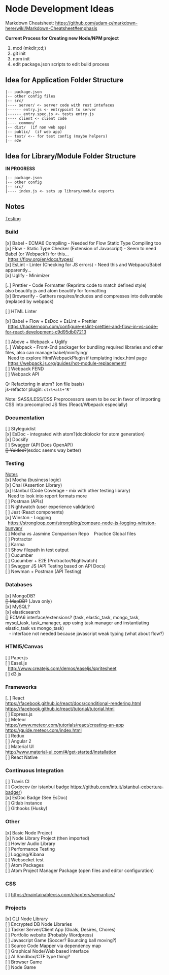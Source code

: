 # Node Development Ideas
Markdown Cheatsheet:
https://github.com/adam-p/markdown-here/wiki/Markdown-Cheatsheet#emphasis

**Current Process for Creating new Node/NPM project**  
1) mcd (mkdir;cd;)  
2) git init  
3) npm init  
4) edit package.json scripts to edit build process


## Idea for Application Folder Structure

```
|-- package.json  
|-- other config files  
|-- src/  
|---- server/ <- server code with rest intefaces  
|------ entry.js <- entrypoint to server  
|------ entry.spec.js <- tests entry.js
|---- client <- client code  
|---- common/  
|-- dist/  (if non web app)  
|-- public/  (if web app)  
|-- test/ <-- for test config (maybe helpers)
|-- e2e
```

## Idea for Library/Module Folder Structure
**IN PROGRESS**
```
|-- package.json
|-- other config
|-- src/
|---- index.js <- sets up library/module exports
```


## Notes
[Testing](/NOTES/testing.md)


### Build
[x] Babel - ECMA6 Compiling - Needed for Flow Static Type Compiling too  
[x] Flow -  Static Type Checker (Extension of Javascript) - Seem to need Babel
(or Webpack?) for this...  
&nbsp;&nbsp;https://flow.org/en/docs/types/   
[x] EsLint - Linter (Checking for JS errors) - Need this and Webpack/Babel apparently...  
[x] Uglify - Minimizer  

[..] Prettier - Code Formatter (Reprints code to match defined style)  
also beautify js and atom beautify for formatting  
[x] Browserify - Gathers requires/includes and compresses into deliverable
 (replaced by webpack)  

[ ] HTML Linter  

[x] Babel + Flow + EsDoc + EsLint + Prettier  
&nbsp;&nbsp;https://hackernoon.com/configure-eslint-prettier-and-flow-in-vs-code-for-react-development-c9d95db07213  

[ ] Above + Webpack + Uglify  
[..] Webpack -  Front-End packager for bundling required libraries and other files, also can manage babel/minifying/  
&nbsp;&nbsp;Need to explore HtmlWebpackPlugin if templating index.html page  
&nbsp;&nbsp;https://webpack.js.org/guides/hot-module-replacement/  
[ ] Webpack FEND  
[ ] Webpack API  


Q: Refactoring in atom? (on file basis)  
js-refactor plugin: ``ctrl+alt+'R'``

Note: SASS/LESS/CSS Preprocessors seem to be out in favor of importing CSS into
precompiled JS files (React/Wbepack especially)  

### Documentation
[ ] Styleguidist  
[x] EsDoc - integrated with atom?(dockblockr for atom generation)  
[x] Docsify  
[ ] Swagger (API Docs OpenAPI)  
~~[] Yuidoc?~~(esdoc seems way better)   

### Testing
[Notes](NOTES/testing.md)  
[x] Mocha  (business logic)  
[x] Chai (Assertion Library)  
[x] Istanbul (Code Coverage - mix with other testing library)  
&nbsp;&nbsp;Need to look into report formats more  
[ ] Postman (APIs)  
[ ] Nightwatch (user experience validation)  
[ ] Jest  (React components)  
[x] Winston - Logging  
&nbsp;&nbsp;https://strongloop.com/strongblog/compare-node-js-logging-winston-bunyan/  
[ ] Mocha vs Jasmine Comparison Repo
&nbsp;&nbsp; Practice Global files  
[ ] Protractor  
[ ] Karma  
[ ] Show filepath in test output  
[ ] Cucumber    
[ ] Cucumber + E2E (Protractor/Nightwatch)  
[ ] Swagger JS (API Testing based on API Docs)  
[ ] Newman + Postman (API Testing)

### Databases
[x] MongoDB?  
~~[] MapDB?~~ (Java only)  
[x] MySQL?  
[x] elasticsearch  
[] ECMA6 interface/extensions? (task, elastic_task, mongo_task, mysql_task, task_manager, app using task manager and instantiating elastic_task vs mongo_task)  
&nbsp;&nbsp; - interface not needed because javascript weak typing (what about flow?)  


### HTMl5/Canvas
[ ] Paper.js  
[ ] Easel.js  
&nbsp;&nbsp;http://www.createjs.com/demos/easeljs/spritesheet  
[ ] d3.js  

### Frameworks
[..] React  
 https://facebook.github.io/react/docs/conditional-rendering.html  
 https://facebook.github.io/react/tutorial/tutorial.html  
[ ] Express.js  
[ ] Meteor  
https://www.meteor.com/tutorials/react/creating-an-app  
https://guide.meteor.com/index.html  
[ ] Redux  
[ ] Angular 2  
[ ] Material UI  
http://www.material-ui.com/#/get-started/installation   
[ ] React Native  

### Continuous Integration
[ ] Travis CI  
[ ] Codecov (or istanbul badge https://github.com/intuit/istanbul-cobertura-badger)  
[x] EsDoc Badge (See EsDoc)   
[ ] Gitlab instance  
[ ] Githooks (Husky)  

### Other
[x] Basic Node Project  
[x] Node Library Project (then imported)  
[ ] Howler Audio Library  
[ ] Performance Testing  
[ ] Logging/Kibana  
[ ] Websocket test  
[ ] Atom Packages  
[ ] Atom Project Manager Package (open files and editor configuration)  

### CSS
[ ] https://maintainablecss.com/chapters/semantics/  

### Projects
[x] CLI Node Library  
[ ] Encrypted DB Node Libraries  
[ ] Tasker Server/Client App (Goals, Desires, Chores)   
[ ] Portfolio website (Probably Wordpress)  
[ ] Javascript Game (Soccer? Bouncing ball moving?)  
[ ] Source Code Mapper via dependency map  
[ ] Graphical Node/Web based interface  
[ ] AI Sandbox/CTF type thing?  
[ ] Browser Game  
[ ] Node Game  
